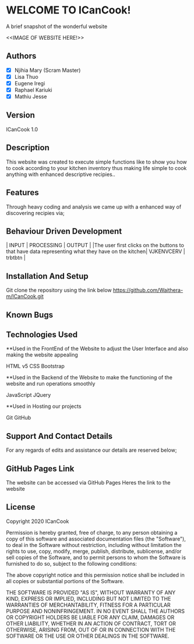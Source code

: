 # WELCOME TO ICanCook! 
A brief snapshot of the wonderful website



<<IMAGE OF WEBSITE HERE!>>
## Authors 

- [x] Njihia Mary (Scram Master)
- [x] Lisa Thuo
- [x] Eugene Iregi
- [x] Raphael Kariuki
- [x] Mathiu Jesse

## Version
ICanCook 1.0

## Description 

This website was created to execute simple functions like to show you how to cook according to your kitchen inventory thus 
making life simple to cook anything with enhanced descriptive recipies..


## Features 
Through heavy coding and analysis we came up with a enhanced way of discovering recipies via;



## Behaviour Driven Development
| INPUT | PROCESSING | OUTPUT |
|The user first clicks on the buttons to that have data representing what they have on the kitchen| VJKENVCERV | trbtbtn |


## Installation And Setup 
Git clone the repository using the link below
https://github.com/Waithera-m/ICanCook.git

## Known Bugs 



## Technologies Used 

**Used in the FrontEnd of the Website to adjust the User Interface and also making the website appealing

HTML v5
CSS
Bootstrap

**Used in the Backend of the Website to make the functioning of the website and run operations smoothly 

JavaScript
JQuery

**Used in Hosting our projects

Git
GitHub

## Support And Contact Details 
For any regards of edits and assistance our details are reserved below;



## GitHub Pages Link 
The website can be accessed via GitHub Pages 
Heres the link to the website 

## License
Copyright 2020  ICanCook

Permission is hereby granted, free of charge, to any person obtaining a copy of this software and associated documentation files (the "Software"), to deal in the Software without restriction, including without limitation the rights to use, copy, modify, merge, publish, distribute, sublicense, and/or sell copies of the Software, and to permit persons to whom the Software is furnished to do so, subject to the following conditions:

The above copyright notice and this permission notice shall be included in all copies or substantial portions of the Software.

THE SOFTWARE IS PROVIDED "AS IS", WITHOUT WARRANTY OF ANY KIND, EXPRESS OR IMPLIED, INCLUDING BUT NOT LIMITED TO THE WARRANTIES OF MERCHANTABILITY, FITNESS FOR A PARTICULAR PURPOSE AND NONINFRINGEMENT. IN NO EVENT SHALL THE AUTHORS OR COPYRIGHT HOLDERS BE LIABLE FOR ANY CLAIM, DAMAGES OR OTHER LIABILITY, WHETHER IN AN ACTION OF CONTRACT, TORT OR OTHERWISE, ARISING FROM, OUT OF OR IN CONNECTION WITH THE SOFTWARE OR THE USE OR OTHER DEALINGS IN THE SOFTWARE.


